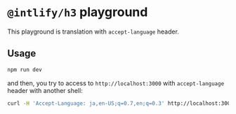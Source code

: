 # `@intlify/h3` playground

This playground is translation with `accept-language` header.

## Usage

```sh
npm run dev
```

and then, you try to access to `http://localhost:3000` with `accept-language`
header with another shell:

```sh
curl -H 'Accept-Language: ja,en-US;q=0.7,en;q=0.3' http://localhost:3000
```
